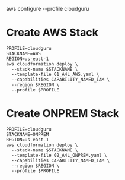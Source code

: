 
aws configure --profile cloudguru

# Create AWS Stack
```shell
PROFILE=cloudguru
STACKNAME=AWS
REGION=us-east-1
aws cloudformation deploy \
  --stack-name $STACKNAME \
  --template-file 01_A4L_AWS.yaml \
  --capabilities CAPABILITY_NAMED_IAM \
  --region $REGION \
  --profile $PROFILE
  ```

  # Create ONPREM Stack
```shell
PROFILE=cloudguru
STACKNAME=ONPREM
REGION=us-east-1
aws cloudformation deploy \
  --stack-name $STACKNAME \
  --template-file 02_A4L_ONPREM.yaml \
  --capabilities CAPABILITY_NAMED_IAM \
  --region $REGION \
  --profile $PROFILE
  ```